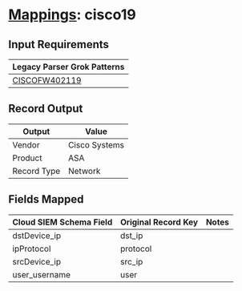 # [Mappings](README.md): cisco19

## Input Requirements

|Legacy Parser Grok Patterns|
|-------------|
|[CISCOFW402119](../legacy_parsers/CISCOFW402119.md)|

## Record Output

|Output|Value|
|------|-----|
|Vendor|Cisco Systems|
|Product|ASA|
|Record Type|Network|

## Fields Mapped

|Cloud SIEM Schema Field|Original Record Key|Notes|
|-----------------------|-------------------|-----|
|dstDevice_ip|dst_ip||
|ipProtocol|protocol||
|srcDevice_ip|src_ip||
|user_username|user||

